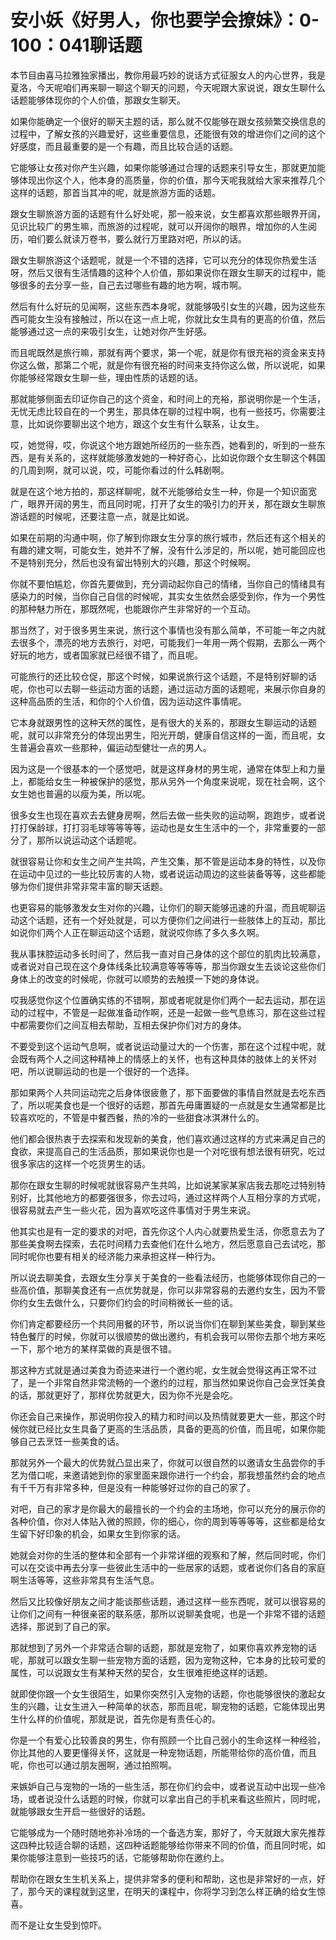 # 安小妖《好男人，你也要学会撩妹》：0-100：041聊话题

本节目由喜马拉雅独家播出，教你用最巧妙的说话方式征服女人的内心世界，我是夏洛，今天呢咱们再来聊一聊这个聊天的问题，今天呢跟大家说说，跟女生聊什么话题能够体现你的个人价值，那跟女生聊天。

如果你能确定一个很好的聊天主题的话，那么就不仅能够在跟女孩频繁交换信息的过程中，了解女孩的兴趣爱好，这些重要信息，还能很有效的增进你们之间的这个好感度，而且最重要的是一个有趣，而且比较合适的话题。

它能够让女孩对你产生兴趣，如果你能够通过合理的话题来引导女生，那就更加能够体现出你这个人，他本身的高质量，你的价值，那今天呢我就给大家来推荐几个这样的话题，那首当其冲的呢，就是旅游方面的话题。

跟女生聊旅游方面的话题有什么好处呢，那一般来说，女生都喜欢那些眼界开阔，见识比较广的男生嘛，而旅游的过程呢，就可以开阔你的眼界，增加你的人生阅历，咱们要么就读万卷书，要么就行万里路对吧，所以的话。

跟女生聊旅游这个话题呢，就是一个不错的选择，它可以充分的体现你热爱生活呀，然后又很有生活情趣的这种个人价值，那如果说你在跟女生聊天的过程中，能够很多的去分享一些，自己去过哪些有趣的地方啊，城市啊。

然后有什么好玩的见闻啊，这些东西本身呢，就能够吸引女生的兴趣，因为这些东西可能女生没有接触过，所以在这一点上呢，你就比女生具有的更高的价值，然后能够通过这一点的来吸引女生，让她对你产生好感。

而且呢既然是旅行嘛，那就有两个要求，第一个呢，就是你有很充裕的资金来支持你这么做，那第二个呢，就是你有很充裕的时间来支持你这么做，所以说呢，如果你能够经常跟女生聊一些，理由性质的话题的话。

那就能够侧面去印证你自己的这个资金，和时间上的充裕，那说明你是一个生活，无忧无虑比较自在的一个男生，那具体在聊的过程中啊，也有一些技巧，你需要注意，比如说你要聊出这个地方，跟这个女生有什么联系，让女生。

哎，她觉得，哎，你说这个地方跟她所经历的一些东西，她看到的，听到的一些东西，是有关系的，这样就能够激发她的一种好奇心，比如说你跟个女生聊这个韩国的几周到啊，就可以说，哎，可能你看过的什么韩剧啊。

就是在这个地方拍的，那这样聊呢，就不光能够给女生一种，你是一个知识面宽广，眼界开阔的男生，而且同时呢，打开了女生的吸引力的开关，那在跟女生聊旅游话题的时候呢，还要注意一点，就是比如说。

如果在前期的沟通中啊，你了解到你跟女生分享的旅行城市，然后还有这个相关的有趣的建文啊，可能女生，她并不了解，没有什么涉足的，所以呢，她可能回应也不是特别充分，然后也没有留出特别大的兴趣，那这个时候啊。

你就不要怕尴尬，你首先要做到，充分调动起你自己的情绪，当你自己的情绪具有感染力的时候，当你自己自信的时候呢，其实女生依然会感受到你，作为一个男性的那种魅力所在，那既然呢，也能跟你产生非常好的一个互动。

那当然了，对于很多男生来说，旅行这个事情也没有那么简单，不可能一年之内就去很多个，漂亮的地方去旅行，对吧，可能我们一年用一两个假期，去那么一两个好玩的地方，或者国家就已经很不错了，而且呢。

可能旅行的还比较仓促，那这个时候，如果说旅行这个话题，不是特别好聊的话呢，你也可以去聊一些运动方面的话题，通过运动方面的话题呢，来展示你自身的这种高品质的生活，和你的个人价值，因为运动这件事情呢。

它本身就跟男性的这种天然的属性，是有很大的关系的，那跟女生聊运动的话题呢，就可以非常充分的体现出男生，阳光开朗，健康自信这样的一面，而且呢，女生普遍会喜欢一些那种，偏运动型健壮一点的男人。

因为这是一个很基本的一个感觉吧，就是这样身材的男生呢，通常在体型上和力量上，都能给女生一种被保护的感觉，那从另外一个角度来说呢，现在社会啊，这个女生她也普遍的以瘦为美，所以呢。

很多女生也现在喜欢去去健身房啊，然后去做一些失败的运动啊，跑跑步，或者说打打保龄球，打打羽毛球等等等等，运动也是女生生活中的一个，非常重要的一部分了，那所以说运动这个话题呢。

就很容易让你和女生之间产生共鸣，产生交集，那不管是运动本身的特性，以及你在运动中见过的一些比较厉害的人物，或者说运动周边的这些装备等等，这些都能够为你们提供非常非常丰富的聊天话题。

也更容易的能够激发女生对你的兴趣，让你们的聊天能够迅速的升温，而且呢聊运动这个话题，还有一个好处就是，可以方便你们之间进行一些肢体上的互动，那比如说你们两个人正在聊运动这个话题，就说哎你练了多久多久啊。

我从事抹腔运动多长时间了，然后我一直对自己身体的这个部位的肌肉比较满意，或者说对自己现在这个身体线条比较满意等等等等，那当你跟女生去谈论这些你们身体上的改变的时候呢，你就可以顺势的去触摸一下她的身体说。

哎我感觉你这个位置确实练的不错啊，那或者呢就是你们两个一起去运动，那在运动的过程中，不管是一起做准备动作啊，还是一起做一些气息练习，那在这些过程中都需要你们之间互相去帮助，互相去保护你们对方的身体。

不要受到这个运动气息啊，或者说运动量过大的一个伤害，那在这个过程中呢，就会既有两个人之间这种精神上的情感上的关怀，也有这种具体的肢体上的关怀对吧，所以说聊运动的也是一个很好的一个选择。

那如果两个人共同运动完之后身体很疲惫了，那下面要做的事情自然就是去吃东西了，所以呢美食也是一个很好的话题，那首先毋庸置疑的一点就是女生通常都是比较喜欢吃的，不管是中餐西餐，热的冷的一些甜食冰淇淋什么的。

他们都会很热衷于去探索和发现新的美食，他们喜欢通过这样的方式来满足自己的食欲，来提高自己的生活品质，那如果说你也是一个对吃很有想法很有研究，吃过很多家店的这样一个吃货男生的话。

那你在跟女生聊的时候呢就很容易产生共鸣，比如说某家某家店我去那吃过特别特别好，比其他地方的都要强很多，你去过吗，通过这样两个人互相分享的方式呢，很容易就去产生一些火花，因为喜欢吃这件事情对于男生来说。

他其实也是有一定的要求的对吧，首先你这个人内心就要热爱生活，你愿意去为了那些美食啊去探索，去花时间精力去查他们在什么地方，然后愿意自己去试吃，那同时呢你也要有相关的经济能力来承担这样一种行为。

所以说去聊美食，去跟女生分享关于美食的一些看法经历，也能够体现你自己的一些高价值，那聊美食还有一点优势就是，你可以非常容易的去邀约女生，因为不管你约女生去做什么，只要你们约会的时间稍微长一些的话。

你们肯定都要经历一个共同用餐的环节，所以说当你们在聊到某些美食，聊到某些特色餐厅的时候，你就可以很顺势的做出邀约，有机会我可以带你去那个地方来吃一下，那个地方的某样菜做的真是很不错。

那这种方式就是通过美食为奇迹来进行一个邀约呢，女生就会觉得这再正常不过了，是一个非常自然非常流畅的一个邀约的过程，那当然如果说你自己会烹饪美食的话，那就更好了，那样优势就更大，因为你不光是会吃。

你还会自己来操作，那说明你投入的精力和时间以及热情就要更大一些，那这个时候你就已经比女生具备了更高的生活品质，具备的更高的价值，而且呢，如果你能够自己去烹饪一些美食的话。

那就另外一个最大的优势就凸显出来了，你就可以很自然的以邀请女生品尝你的手艺为借口呢，来邀请她到你的家里面来跟你进行一个约会，那我想虽然约会的地点有千千万有非常多种，但是没有一种能够好过你的自己的家了。

对吧，自己的家才是你最大的最擅长的一个约会的主场地，你可以充分的展示你的各种价值，你对人体贴入微的照顾，你的细心，你的周到等等等等，这些都是给女生留下好印象的机会，如果女生到你家的话。

她就会对你的生活的整体和全部有一个非常详细的观察和了解，然后同时呢，你们可以在交谈中再去分享一些彼此生活中的一些居家的话题，或者说你们各自的家庭啊生活等等，这些非常具有生活气息。

然后又比较像好朋友之间才能谈那些话题，通过这样一些东西呢，就可以很容易的让你们之间有一种很亲密的联系感，那所以说聊美食呢，也是一个非常不错的话题选择，那说到了自己的家。

那就想到了另外一个非常适合聊的话题，那就是宠物了，如果你喜欢养宠物的话呢，那就可以跟女生聊一些宠物方面的话题，因为宠物这种，它本身的比较可爱的属性，可以说跟女生有某种天然的契合，女生很难拒绝这样的话题。

就即使你跟一个女生很陌生，如果你突然引入宠物的话题，你也能够很快的激起女生的兴趣，让女生进入一种简单的状态，那而且呢，聊宠物的话题，它能体现出男生什么样的价值呢，那就是说，首先你是有责任心的。

你是一个有爱心比较善良的男生，你有照顾一个比自己弱小的生命这样一种经验，你比其他的人要更懂得关怀，这就是一种宠物话题，所能带给你的高价值，而且呢，你也可以通过朋友圈啊，通过拍照啊。

来嫉妒自己与宠物的一场的一些生活，那在你们约会中，或者说互动中出现一些冷场，或者说没什么话题的时候，你就可以拿出自己的手机来看这些照片，同时呢，就能够跟女生开启一些很好的话题。

它能够成为一个随时随地弥补冷场的一个备选方案，那好了，今天就跟大家先推荐这四种比较适合聊的话题，这四种话题能够给你带来不同的价值，而且同时呢，如果你能够注意到一些技巧的话，它能够帮助你在邀约上。

帮助你在跟女生生机关系上，提供非常多的便利和帮助，这也是非常好的一点，好了，那今天的课程就到这里，在明天的课程中，你将学习到怎么样正确的给女生惊喜。

而不是让女生受到惊吓。